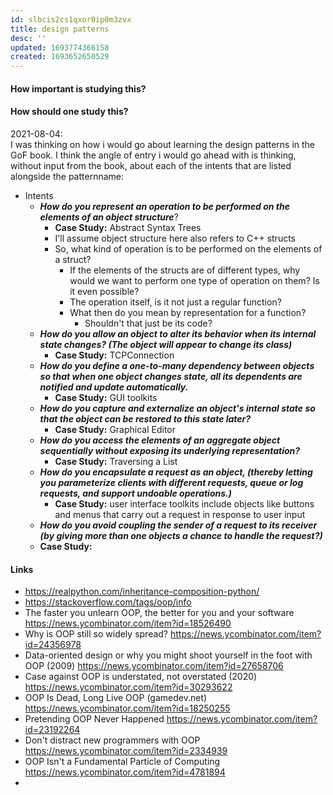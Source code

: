 ```yaml
---
id: slbcis2cs1qxor0ip0m3zvx
title: design patterns
desc: ''
updated: 1693774366158
created: 1693652650529
---
```


#### How important is studying this?

#### How should one study this?
2021-08-04:  
I was thinking on how i would go about learning the design patterns in the GoF book. I think the angle of entry i would go ahead with is thinking, without input from the book, about each of the intents that are listed alongside the patternname:
- Intents
	- **_How do you represent an operation to be performed on the elements of an object structure_**?
		- **Case Study:** Abstract Syntax Trees
		- I'll assume object structure here also refers to C++ structs
		- So, what kind of operation is to be performed on the elements of a struct?
			- If the elements of the structs are of different types, why would we want to perform one type of operation on them? Is it even possible?
			- The operation itself, is it not just a regular function?
			- What then do you mean by representation for a function?
				- Shouldn't that just be its code?
	- **_How do you allow an object to alter its behavior when its internal state changes? (The object will appear to change its class)_**
		- **Case Study:** TCPConnection
	- _**How do you define a one-to-many dependency between objects so that when one object changes state, all its dependents are notified and update automatically.**_
		- **Case Study:** GUI toolkits
	- _**How do you capture and externalize an object's internal state so that the object can be restored to this state later?**_
		- **Case Study:** Graphical Editor
	- _**How do you access the elements of an aggregate object sequentially without exposing its underlying representation?**_
		- **Case Study:** Traversing a List
	- _**How do you encapsulate a request as an object, (thereby letting you parameterize clients with different requests, queue or log requests, and support undoable operations.)**_
		- **Case Study:** user interface toolkits include objects like buttons and menus that carry out a request in response to user input
	- _**How do you avoid coupling the sender of a request to its receiver (by giving more than one objects a chance to handle the request?)**_
    - **Case Study:**



#### Links
- https://realpython.com/inheritance-composition-python/
- https://stackoverflow.com/tags/oop/info
- The faster you unlearn OOP, the better for you and your software https://news.ycombinator.com/item?id=18526490
- Why is OOP still so widely spread? https://news.ycombinator.com/item?id=24356978
- Data-oriented design or why you might shoot yourself in the foot with OOP (2009) https://news.ycombinator.com/item?id=27658706
- Case against OOP is understated, not overstated (2020) https://news.ycombinator.com/item?id=30293622
- OOP Is Dead, Long Live OOP (gamedev.net) https://news.ycombinator.com/item?id=18250255
- Pretending OOP Never Happened https://news.ycombinator.com/item?id=23192264
- Don't distract new programmers with OOP https://news.ycombinator.com/item?id=2334939
- OOP Isn't a Fundamental Particle of Computing https://news.ycombinator.com/item?id=4781894
- 
